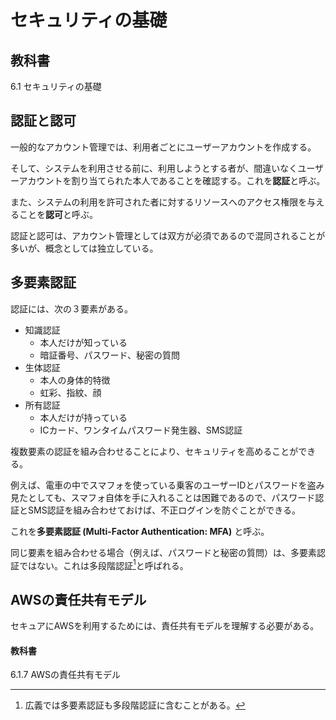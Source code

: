 # セキュリティの基礎

## 教科書

6.1 セキュリティの基礎

## 認証と認可

一般的なアカウント管理では、利用者ごとにユーザーアカウントを作成する。

そして、システムを利用させる前に、利用しようとする者が、間違いなくユーザーアカウントを割り当てられた本人であることを確認する。これを**認証**と呼ぶ。

また、システムの利用を許可された者に対するリソースへのアクセス権限を与えることを**認可**と呼ぶ。

認証と認可は、アカウント管理としては双方が必須であるので混同されることが多いが、概念としては独立している。

## 多要素認証

認証には、次の３要素がある。

- 知識認証
    - 本人だけが知っている
    - 暗証番号、パスワード、秘密の質問
- 生体認証
    - 本人の身体的特徴
    - 虹彩、指紋、顔
- 所有認証
    - 本人だけが持っている
    - ICカード、ワンタイムパスワード発生器、SMS認証

複数要素の認証を組み合わせることにより、セキュリティを高めることができる。

例えば、電車の中でスマフォを使っている乗客のユーザーIDとパスワードを盗み見たとしても、スマフォ自体を手に入れることは困難であるので、パスワード認証とSMS認証を組み合わせておけば、不正ログインを防ぐことができる。

これを**多要素認証 (Multi-Factor Authentication: MFA)** と呼ぶ。

同じ要素を組み合わせる場合（例えば、パスワードと秘密の質問）は、多要素認証ではない。これは多段階認証[^1]と呼ばれる。

## AWSの責任共有モデル

セキュアにAWSを利用するためには、責任共有モデルを理解する必要がある。

#### 教科書
6.1.7 AWSの責任共有モデル

[^1]: 広義では多要素認証も多段階認証に含むことがある。